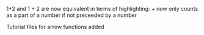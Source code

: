 1+2 and 1 + 2 are now equivalent in terms of highlighting: + now only counts as a part of a number if not preceeded by a number

Tutorial files for arrow functions added